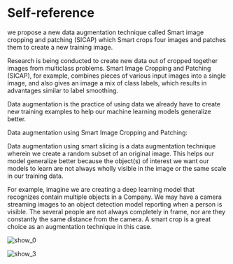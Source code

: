 # Self-reference
we propose a new data augmentation technique called Smart image cropping and patching (SICAP) which Smart crops four images and patches them to create a new training image.

Research is being conducted to create new data out of cropped together images from multiclass problems. Smart Image Cropping and Patching (SICAP), for example, combines pieces of various input images into a single image, and also gives an image a mix of class labels, which results in advantages similar to label smoothing.

Data augmentation is the practice of using data we already have to create new training examples to help our machine learning models generalize better.

Data augmentation using Smart Image Cropping and Patching:

Data augmentation using smart slicing is a data augmentation technique wherein we create a random subset of an original image. This helps our model generalize better because the object(s) of interest we want our models to learn are not always wholly visible in the image or the same scale in our training data.

For example, imagine we are creating a deep learning model that recognizes contain multiple objects in a Company. We may have a camera streaming images to an object detection model reporting when a person is visible. The several people are not always completely in frame, nor are they constantly the same distance from the camera. A smart crop is a great choice as an augmentation technique in this case.

![show_0](https://github.com/Mahmoudi1993/SICAP/assets/74957886/eaf94e67-4980-4898-9121-a3d2441953ff)

![show_3](https://github.com/Mahmoudi1993/SICAP/assets/74957886/918acf76-e567-4bc6-bbd0-55639ce7e5cc)

